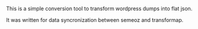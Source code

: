 This is a simple conversion tool to transform wordpress dumps into flat json.

It was written for data syncronization between semeoz and transformap.

